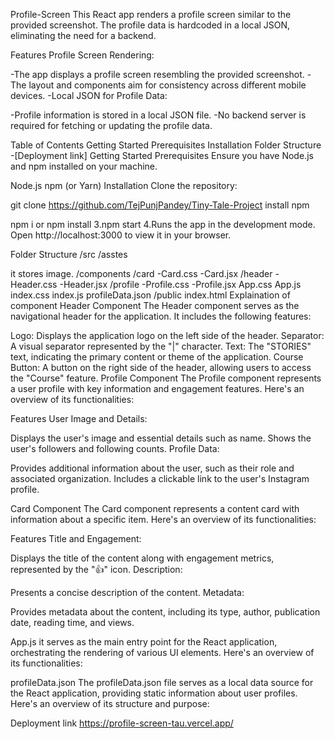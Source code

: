  Profile-Screen
This React app renders a profile screen similar to the provided screenshot. The profile data is hardcoded in a local JSON, eliminating the need for a backend.

Features Profile Screen Rendering:

-The app displays a profile screen resembling the provided screenshot. -The layout and components aim for consistency across different mobile devices. -Local JSON for Profile Data:

-Profile information is stored in a local JSON file. -No backend server is required for fetching or updating the profile data.

Table of Contents
Getting Started
Prerequisites
Installation
Folder Structure -[Deployment link]
Getting Started
Prerequisites
Ensure you have Node.js and npm installed on your machine.

Node.js
npm (or Yarn)
Installation
Clone the repository:

git clone  https://github.com/TejPunjPandey/Tiny-Tale-Project
install npm

npm i or npm install
3.npm start 4.Runs the app in the development mode.
Open http://localhost:3000 to view it in your browser.

Folder Structure
/src /asstes

it stores image.
/components /card -Card.css -Card.jsx /header -Header.css -Header.jsx /profile -Profile.css -Profile.jsx App.css App.js index.css index.js profileData.json /public index.html
Explaination of component
Header Component
The Header component serves as the navigational header for the application. It includes the following features:

Logo: Displays the application logo on the left side of the header.
Separator: A visual separator represented by the "|" character.
Text: The "STORIES" text, indicating the primary content or theme of the application.
Course Button: A button on the right side of the header, allowing users to access the "Course" feature.
Profile Component
The Profile component represents a user profile with key information and engagement features. Here's an overview of its functionalities:

Features User Image and Details:

Displays the user's image and essential details such as name. Shows the user's followers and following counts. Profile Data:

Provides additional information about the user, such as their role and associated organization. Includes a clickable link to the user's Instagram profile.

Card Component
The Card component represents a content card with information about a specific item. Here's an overview of its functionalities:

Features Title and Engagement:

Displays the title of the content along with engagement metrics, represented by the "👍" icon. Description:

Presents a concise description of the content. Metadata:

Provides metadata about the content, including its type, author, publication date, reading time, and views.

App.js
it serves as the main entry point for the React application, orchestrating the rendering of various UI elements. Here's an overview of its functionalities:

profileData.json
The profileData.json file serves as a local data source for the React application, providing static information about user profiles. Here's an overview of its structure and purpose:

Deployment link
https://profile-screen-tau.vercel.app/
